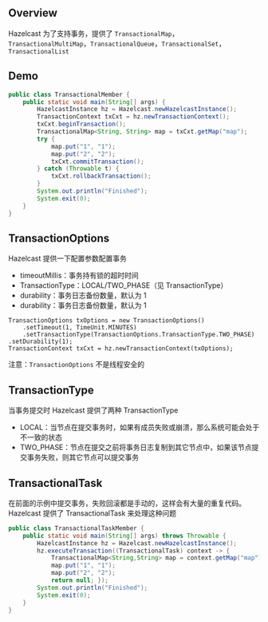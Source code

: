 ## Overview 
Hazelcast 为了支持事务，提供了 `TransactionalMap`，`TransactionalMultiMap`，`TransactionalQueue`，`TransactionalSet`，
`TransactionalList`

## Demo
```java
public class TransactionalMember {
    public static void main(String[] args) {
        HazelcastInstance hz = Hazelcast.newHazelcastInstance();
        TransactionContext txCxt = hz.newTransactionContext();
        txCxt.beginTransaction();
        TransactionalMap<String, String> map = txCxt.getMap("map");
        try {
            map.put("1", "1");
            map.put("2", "2");
            txCxt.commitTransaction();
        } catch (Throwable t) {
            txCxt.rollbackTransaction();
        }
        System.out.println("Finished");
        System.exit(0);
    }
}
```
## TransactionOptions  
Hazelcast 提供一下配置参数配置事务
* timeoutMillis：事务持有锁的超时时间
* TransactionType：LOCAL/TWO_PHASE（见 TransactionType）
* durability：事务日志备份数量，默认为 1
* durability：事务日志备份数量，默认为 1

```
TransactionOptions txOptions = new TransactionOptions()
    .setTimeout(1, TimeUnit.MINUTES)
    .setTransactionType(TransactionOptions.TransactionType.TWO_PHASE) .setDurability(1);
TransactionContext txCxt = hz.newTransactionContext(txOptions);
```

注意：`TransactionOptions` 不是线程安全的

## TransactionType
当事务提交时 Hazelcast 提供了两种 TransactionType
* LOCAL：当节点在提交事务时，如果有成员失败或崩溃，那么系统可能会处于不一致的状态
* TWO_PHASE：节点在提交之前将事务日志复制到其它节点中，如果该节点提交事务失败，则其它节点可以提交事务

## TransactionalTask
在前面的示例中提交事务，失败回滚都是手动的，这样会有大量的重复代码。Hazelcast 提供了 TransactionalTask 来处理这种问题
```java
public class TransactionalTaskMember {
    public static void main(String[] args) throws Throwable {
        HazelcastInstance hz = Hazelcast.newHazelcastInstance();
        hz.executeTransaction((TransactionalTask) context -> {
            TransactionalMap<String,String> map = context.getMap("map");
            map.put("1", "1");
            map.put("2", "2");
            return null; });
        System.out.println("Finished");
        System.exit(0); 
    }
}
```















